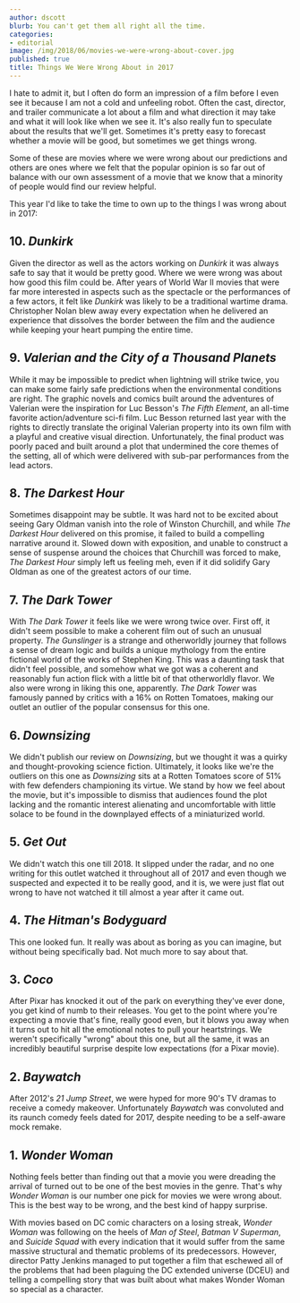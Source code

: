 ```yaml
---
author: dscott
blurb: You can't get them all right all the time.
categories:
- editorial
image: /img/2018/06/movies-we-were-wrong-about-cover.jpg
published: true
title: Things We Were Wrong About in 2017
---
```


I hate to admit it, but I often do form an impression of a film before I even see it because I am not a cold and unfeeling robot. Often the cast, director, and trailer communicate a lot about a film and what direction it may take and what it will look like when we see it. It's also really fun to speculate about the results that we'll get. Sometimes it's pretty easy to forecast whether a movie will be good, but sometimes we get things wrong.

Some of these are movies where we were wrong about our predictions and others are ones where we felt that the popular opinion is so far out of balance with our own assessment of a movie that we know that a minority of people would find our review helpful.

This year I'd like to take the time to own up to the things I was wrong about in 2017:

## 10. *Dunkirk*
Given the director as well as the actors working on *Dunkirk* it was always safe to say that it would be pretty good. Where we were wrong was about how good this film could be. After years of World War II movies that were far more interested in aspects such as the spectacle or the performances of a few actors, it felt like *Dunkirk* was likely to be a traditional wartime drama. Christopher Nolan blew away every expectation when he delivered an experience that dissolves the border between the film and the audience while keeping your heart pumping the entire time.

## 9. *Valerian and the City of a Thousand Planets*
While it may be impossible to predict when lightning will strike twice, you can make some fairly safe predictions when the environmental conditions are right. The graphic novels and comics built around the adventures of Valerian were the inspiration for Luc Besson's *The Fifth Element*, an all-time favorite action/adventure sci-fi film. Luc Besson returned last year with the rights to directly translate the original Valerian property into its own film with a playful and creative visual direction. Unfortunately, the final product was poorly paced and built around a plot that undermined the core themes of the setting, all of which were delivered with sub-par performances from the lead actors. 

## 8. *The Darkest Hour*
Sometimes disappoint may be subtle. It was hard not to be excited about seeing Gary Oldman vanish into the role of Winston Churchill, and while *The Darkest Hour* delivered on this promise, it failed to build a compelling narrative around it. Slowed down with exposition, and unable to construct a sense of suspense around the choices that Churchill was forced to make, *The Darkest Hour* simply left us feeling meh, even if it did solidify Gary Oldman as one of the greatest actors of our time.

## 7. *The Dark Tower*
With *The Dark Tower* it feels like we were wrong twice over. First off, it didn't seem possible to make a coherent film out of such an unusual property. *The Gunslinger* is a strange and otherworldly journey that follows a sense of dream logic and builds a unique mythology from the entire fictional world of the works of Stephen King. This was a daunting task that didn't feel possible, and somehow what we got was a coherent and reasonably fun action flick with a little bit of that otherworldly flavor. We also were wrong in liking this one, apparently. *The Dark Tower* was famously panned by critics with a 16% on Rotten Tomatoes, making our outlet an outlier of the popular consensus for this one.

## 6. *Downsizing*
We didn't publish our review on *Downsizing*, but we thought it was a quirky and thought-provoking science fiction. Ultimately, it looks like we're the outliers on this one as *Downsizing* sits at a Rotten Tomatoes score of 51% with few defenders championing its virtue. We stand by how we feel about the movie, but it's impossible to dismiss that audiences found the plot lacking and the romantic interest alienating and uncomfortable with little solace to be found in the downplayed effects of a miniaturized world.

## 5. *Get Out*
We didn't watch this one till 2018. It slipped under the radar, and no one writing for this outlet watched it throughout all of 2017 and even though we suspected and expected it to be really good, and it is, we were just flat out wrong to have not watched it till almost a year after it came out.

## 4. *The Hitman's Bodyguard*
This one looked fun. It really was about as boring as you can imagine, but without being specifically bad. Not much more to say about that.

## 3. *Coco*
After Pixar has knocked it out of the park on everything they've ever done, you get kind of numb to their releases. You get to the point where you're expecting a movie that's fine, really good even, but it blows you away when it turns out to hit all the emotional notes to pull your heartstrings. We weren't specifically "wrong" about this one, but all the same, it was an incredibly beautiful surprise despite low expectations (for a Pixar movie).

## 2. *Baywatch*
After 2012's *21 Jump Street*, we were hyped for more 90's TV dramas to receive a comedy makeover. Unfortunately *Baywatch* was convoluted and its raunch comedy feels dated for 2017, despite needing to be a self-aware mock remake. 

## 1. *Wonder Woman*
Nothing feels better than finding out that a movie you were dreading the arrival of turned out to be one of the best movies in the genre. That's why *Wonder Woman* is our number one pick for movies we were wrong about. This is the best way to be wrong, and the best kind of happy surprise.

With movies based on DC comic characters on a losing streak, *Wonder Woman* was following on the heels of *Man of Steel*, *Batman V Superman*, and *Suicide Squad* with every indication that it would suffer from the same massive structural and thematic problems of its predecessors. However, director Patty Jenkins managed to put together a film that eschewed all of the problems that had been plaguing the DC extended universe (DCEU) and telling a compelling story that was built about what makes Wonder Woman so special as a character.